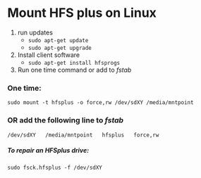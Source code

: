 <!-- permalink: e390b6e28292dc9b018b406334496d16 DO NOT DELETE OR EDIT THIS LINE -->
# Mount HFS plus on Linux

1. run updates
	* `sudo apt-get update`
	* `sudo apt-get upgrade`
1. Install client software
	* `sudo apt-get install hfsprogs`
1. Run one time command or add to *fstab*

### One time:

	sudo mount -t hfsplus -o force,rw /dev/sdXY /media/mntpoint


### **OR** add the following line to *fstab*

	/dev/sdXY   /media/mntpoint   hfsplus   force,rw


##### To repair an HFSplus drive:

	sudo fsck.hfsplus -f /dev/sdXY


<!-- https://liquidat.wordpress.com/2007/10/15/short-tip-get-uuid-of-hard-disks/ - to get uuid for that method of mounting -->
